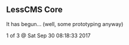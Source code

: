 LessCMS Core
------------

It has begun... (well, some prototyping anyway)


1 of 3 @ Sat Sep 30 08:18:33 2017
